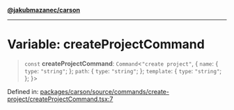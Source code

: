 [**@jakubmazanec/carson**](../README.md)

---

# Variable: createProjectCommand

> `const` **createProjectCommand**: `Command`\<`"create project"`, \{ `name`: \{ `type`: `"string"`;
> \}; `path`: \{ `type`: `"string"`; \}; `template`: \{ `type`: `"string"`; \}; \}\>

Defined in:
[packages/carson/source/commands/create-project/createProjectCommand.tsx:7](https://github.com/jakubmazanec/tools/blob/b189bd808f93a39eacbf7e401a82a754c5ce3b63/packages/carson/source/commands/create-project/createProjectCommand.tsx#L7)
